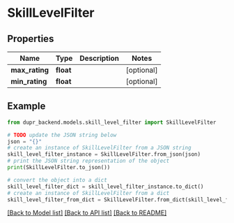# SkillLevelFilter


## Properties

Name | Type | Description | Notes
------------ | ------------- | ------------- | -------------
**max_rating** | **float** |  | [optional] 
**min_rating** | **float** |  | [optional] 

## Example

```python
from dupr_backend.models.skill_level_filter import SkillLevelFilter

# TODO update the JSON string below
json = "{}"
# create an instance of SkillLevelFilter from a JSON string
skill_level_filter_instance = SkillLevelFilter.from_json(json)
# print the JSON string representation of the object
print(SkillLevelFilter.to_json())

# convert the object into a dict
skill_level_filter_dict = skill_level_filter_instance.to_dict()
# create an instance of SkillLevelFilter from a dict
skill_level_filter_from_dict = SkillLevelFilter.from_dict(skill_level_filter_dict)
```
[[Back to Model list]](../README.md#documentation-for-models) [[Back to API list]](../README.md#documentation-for-api-endpoints) [[Back to README]](../README.md)


